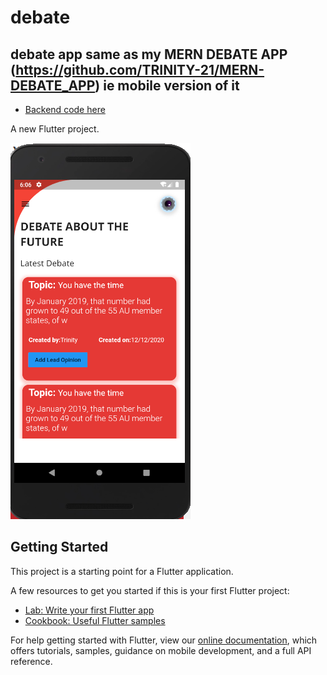 # debate
##  debate app same as my MERN DEBATE APP (https://github.com/TRINITY-21/MERN-DEBATE_APP) ie mobile version of it 
- [ Backend code here ](https://github.com/TRINITY-21/MERN-DEBATE_APP)

A new Flutter project.


![alt text](https://github.com/TRINITY-21/FLUTTER-DEBATE-APP/blob/master/debate.PNG)

## Getting Started

This project is a starting point for a Flutter application.

A few resources to get you started if this is your first Flutter project:

- [Lab: Write your first Flutter app](https://flutter.dev/docs/get-started/codelab)
- [Cookbook: Useful Flutter samples](https://flutter.dev/docs/cookbook)

For help getting started with Flutter, view our
[online documentation](https://flutter.dev/docs), which offers tutorials,
samples, guidance on mobile development, and a full API reference.
